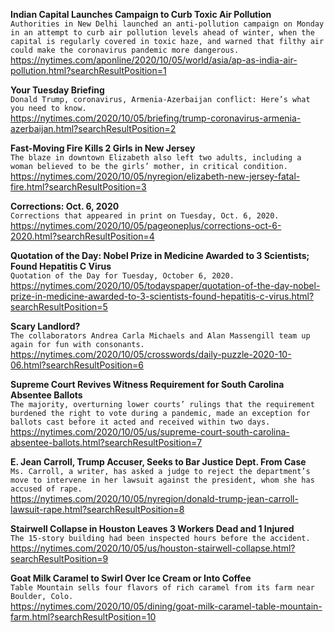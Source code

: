 **Indian Capital Launches Campaign to Curb Toxic Air Pollution**\
`Authorities in New Delhi launched an anti-pollution campaign on Monday in an attempt to curb air pollution levels ahead of winter, when the capital is regularly covered in toxic haze, and warned that filthy air could make the coronavirus pandemic more dangerous. `\
https://nytimes.com/aponline/2020/10/05/world/asia/ap-as-india-air-pollution.html?searchResultPosition=1

**Your Tuesday Briefing**\
`Donald Trump, coronavirus, Armenia-Azerbaijan conflict: Here’s what you need to know.`\
https://nytimes.com/2020/10/05/briefing/trump-coronavirus-armenia-azerbaijan.html?searchResultPosition=2

**Fast-Moving Fire Kills 2 Girls in New Jersey**\
`The blaze in downtown Elizabeth also left two adults, including a woman believed to be the girls’ mother, in critical condition.`\
https://nytimes.com/2020/10/05/nyregion/elizabeth-new-jersey-fatal-fire.html?searchResultPosition=3

**Corrections: Oct. 6, 2020**\
`Corrections that appeared in print on Tuesday, Oct. 6, 2020.`\
https://nytimes.com/2020/10/05/pageoneplus/corrections-oct-6-2020.html?searchResultPosition=4

**Quotation of the Day: Nobel Prize in Medicine Awarded to 3 Scientists; Found Hepatitis C Virus**\
`Quotation of the Day for Tuesday, October 6, 2020.`\
https://nytimes.com/2020/10/05/todayspaper/quotation-of-the-day-nobel-prize-in-medicine-awarded-to-3-scientists-found-hepatitis-c-virus.html?searchResultPosition=5

**Scary Landlord?**\
`The collaborators Andrea Carla Michaels and Alan Massengill team up again for fun with consonants.`\
https://nytimes.com/2020/10/05/crosswords/daily-puzzle-2020-10-06.html?searchResultPosition=6

**Supreme Court Revives Witness Requirement for South Carolina Absentee Ballots**\
`The majority, overturning lower courts’ rulings that the requirement burdened the right to vote during a pandemic, made an exception for ballots cast before it acted and received within two days.`\
https://nytimes.com/2020/10/05/us/supreme-court-south-carolina-absentee-ballots.html?searchResultPosition=7

**E. Jean Carroll, Trump Accuser, Seeks to Bar Justice Dept. From Case**\
`Ms. Carroll, a writer, has asked a judge to reject the department’s move to intervene in her lawsuit against the president, whom she has accused of rape.`\
https://nytimes.com/2020/10/05/nyregion/donald-trump-jean-carroll-lawsuit-rape.html?searchResultPosition=8

**Stairwell Collapse in Houston Leaves 3 Workers Dead and 1 Injured**\
`The 15-story building had been inspected hours before the accident.`\
https://nytimes.com/2020/10/05/us/houston-stairwell-collapse.html?searchResultPosition=9

**Goat Milk Caramel to Swirl Over Ice Cream or Into Coffee**\
`Table Mountain sells four flavors of rich caramel from its farm near Boulder, Colo.`\
https://nytimes.com/2020/10/05/dining/goat-milk-caramel-table-mountain-farm.html?searchResultPosition=10

